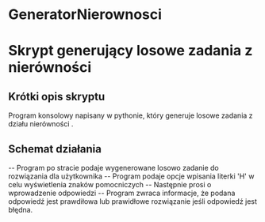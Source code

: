 # GeneratorNierownosci
<!-- Title: -->
<h1>Skrypt generujący losowe zadania z nierówności</h1>

## Krótki opis skryptu
Program konsolowy napisany w pythonie, który generuje losowe zadania z działu nierówności .
## Schemat działania
-- Program po stracie podaje wygenerowane losowo zadanie do rozwiązania dla użytkownika
-- Program podaje opcje wpisania literki 'H' w celu wyświetlenia znaków pomocniczych
-- Następnie prosi o wprowadzenie odpowiedzi
-- Program zwraca informacje, że podana odpowiedź jest prawdiłowa lub prawidłowe rozwiązanie jeśli odpowiedź jest błędna.
